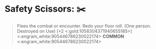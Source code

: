 # **Safety Scissors**: ✂️ 
> Flees the combat or encounter. Redo your floor roll. (One person. Destroyed on Use) [+2 <:gold:1058304371940655185>]
<:engram_white:905446786230022174> __COMMON__ <:engram_white:905446786230022174>